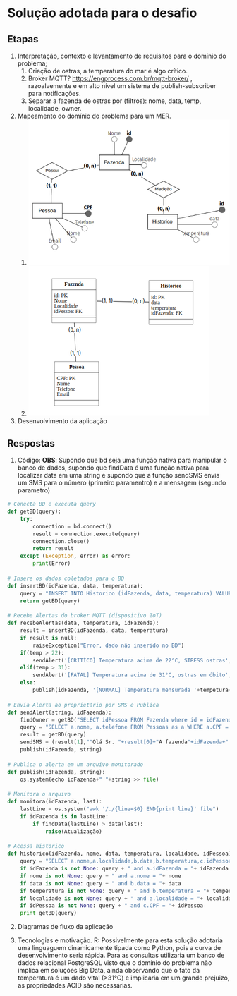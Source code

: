 # Solução adotada para o desafio


## Etapas
1. Interpretação, contexto e levantamento de requisitos para o domínio do problema;
    1. Criação de ostras, a temperatura do mar é algo crítico.
    1. Broker MQTT? https://engprocess.com.br/mqtt-broker/ , razoalvemente e em alto nível um sistema de publish-subscriber para notificações.
    1. Separar a fazenda de ostras por (filtros): nome, data, temp, localidade, owner.
1. Mapeamento do domínio do problema para um MER.
    1. ![Mapeamento Conceitual](images/modelo-conceitual.png)
    1. ![Mapemaneto Lógico](images/modelo-logico.png)
1. Desenvolvimento da aplicação

## Respostas
1. Código: __OBS__: Supondo que bd seja uma função nativa para manipular o banco de dados, supondo que findData é uma função nativa para localizar data em uma string e supondo que a função sendSMS envia um SMS para o número (primeiro paramentro) e a mensagem (segundo parametro)
```python
# Conecta BD e executa query
def getBD(query):
    try:
        connection = bd.connect()
        result = connection.execute(query)
        connection.close()
        return result
    except (Exception, error) as error:
        print(Error)

# Insere os dados coletados para o BD
def insertBD(idFazenda, data, temperatura):
    query = "INSERT INTO Historico (idFazenda, data, temperatura) VALUES (idFazenda, data, temperatura)"
    return getBD(query)
        
# Recebe Alertas do broker MQTT (dispositivo IoT)
def recebeAlertas(data, temperatura, idFazenda):
    result = insertBD(idFazenda, data, temperatura)
    if result is null:
        raiseException("Error, dado não inserido no BD")
    if(temp > 22):
        sendAlert('[CRITÍCO] Temperatura acima de 22°C, STRESS ostras', idFazenda)
    elif(temp > 31):
        sendAlert('[FATAL] Temperatura acima de 31°C, ostras em óbito', idFazenda)
    else:
        publish(idFazenda, '[NORMAL] Temperatura mensurada '+tempetura+'°C')

# Envia Alerta ao proprietário por SMS e Publica         
def sendAlert(string, idFazenda):
    findOwner = getBD("SELECT idPessoa FROM Fazenda where id = idFazenda")
    query = "SELECT a.nome, a.telefone FROM Pessoas as a WHERE a.CPF = "+findOwner+'"'
    result = getBD(query)
    sendSMS = (result[1],""Olá Sr. "+result[0]+"A fazenda"+idFazenda+" está com o seguinte alerta: "+string")
    publish(idFazenda, string)

# Publica o alerta em um arquivo monitorado
def publish(idFazenda, string):
    os.system(echo idFazenda+" "+string >> file)

# Monitora o arquivo
def monitora(idFazenda, last):
    lastLine = os.system("awk '/./{line=$0} END{print line}' file")
    if idFazenda is in lastLine:
        if findData(lastLine) > data(last):
            raise(Atualização)

# Acessa historico
def historico(idFazenda, nome, data, temperatura, localidade, idPessoa)
    query = "SELECT a.nome,a.localidade,b.data,b.temperatura,c.idPessoa FROM Fazenda as a, Historico as b, Pessoa as c WHERE a.id = b.idFazenda and a.idPessoa = c.CPF"
    if idFazenda is not None: query + " and a.idFazenda = "+ idFazenda
    if nome is not None: query + " and a.nome = "+ nome
    if data is not None: query + " and b.data = "+ data
    if temperatura is not None: query + " and b.temperatura = "+ temperatura
    if localidade is not None: query + " and a.localidade = "+ localidade
    if idPessoa is not None: query + " and c.CPF = "+ idPessoa
    print getBD(query)
```

2. Diagramas de fluxo da aplicação

3. Tecnologias e motivação.
R: Possivelmente para esta solução adotaria uma linguaguem dinamicamente tipada como Python, pois a curva de desenvolvimento seria rápida. Para as consultas  utilizaria um banco de dados relacional PostgreSQL visto que o domínio do problema não implica em soluções Big Data, ainda observando que o fato da temperatura é um dado vital (>31°C) e implicaria em um grande prejuizo, as propriedades ACID são necessárias.
